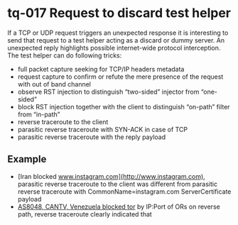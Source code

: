 # tq-017 Request to discard test helper

If a TCP or UDP request triggers an unexpected response it is interesting to send that request to a test helper acting as a discard or dummy server. An unexpected reply highlights possible internet-wide protocol interception. The test helper can do following tricks:

- full packet capture seeking for TCP/IP headers metadata
- request capture to confirm or refute the mere presence of the request with out of band channel
- observe RST injection to distinguish “two-sided” injector from “one-sided”
- block RST injection together with the client to distinguish “on-path” filter from “in-path”
- reverse traceroute to the client
- parasitic reverse traceroute with SYN-ACK in case of TCP
- parasitic reverse traceroute with the reply payload

## Example

- [Iran blocked www.instagram.com](http://www.instagram.com), parasitic reverse traceroute to the client was different from parasitic reverse traceroute with CommonName=instagram.com ServerCertificate payload
- [AS8048, CANTV, Venezuela blocked tor](https://ooni.torproject.org/post/venezuela-internet-censorship/#testing) by IP:Port of ORs on reverse path, reverse traceroute clearly indicated that
